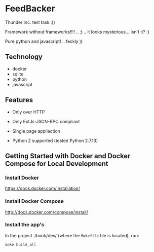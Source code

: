 FeedBacker
========================

Thunder inc. test task :))

Framework without frameworks!!!! .. ;) .. it looks mysterious... isn't it? :)

Pure python and javascript! .. feckly ))

Technology
----------------
- docker
- sqlite
- python
- javascript

Features
--------

* Only over HTTP

* Only ExtJs-JSON-RPC compliant

* Single page appliaction

* Python 2 supported (tested Python 2.7.13)

Getting Started with Docker and Docker Compose for Local Development
--------------------------------------------------------------------

### Install Docker

https://docs.docker.com/installation/

### Install Docker Compose

http://docs.docker.com/compose/install/

### Install the app's

In the project ./book/dev/ (where the `Makefile` file is located), run:

```
make build_all
```

